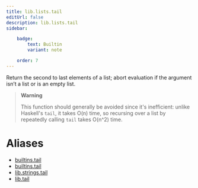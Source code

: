 ```yaml
---
title: lib.lists.tail
editUrl: false
description: lib.lists.tail
sidebar:

    badge:
        text: Builtin
        variant: note

    order: 7
---
```


Return the second to last elements of a list; abort evaluation if
the argument isn’t a list or is an empty list.

> **Warning**
>
> This function should generally be avoided since it's inefficient:
> unlike Haskell's `tail`, it takes O(n) time, so recursing over a
> list by repeatedly calling `tail` takes O(n^2) time.


# Aliases

- [builtins.tail](/nix-doc-comments/reference/builtins/builtins-tail)
- [builtins.tail](/nix-doc-comments/reference/builtins/builtins-tail)
- [lib.strings.tail](/nix-doc-comments/reference/lib/strings/lib-strings-tail)
- [lib.tail](/nix-doc-comments/reference/lib/lib-tail)


